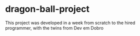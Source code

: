 # dragon-ball-project
This project was developed in a week from scratch to the hired programmer, with the twins from Dev em Dobro
